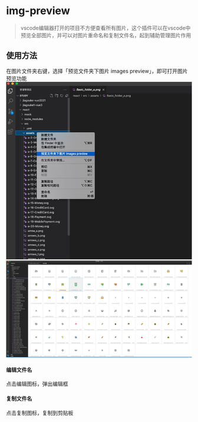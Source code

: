 # img-preview

> vscode编辑器打开的项目不方便查看所有图片，这个插件可以在vscode中预览全部图片，并可以对图片重命名和复制文件名，起到辅助管理图片作用

## 使用方法

在图片文件夹右键，选择「预览文件夹下图片 images preview」，即可打开图片预览功能
<img src="https://github.com/904790204/picture-preview/blob/main/img/b1.jpg?raw=true" alt="preview">
<img src="https://github.com/904790204/picture-preview/blob/main/img/b2.png?raw=true" alt="preview">

#### 编辑文件名
点击编辑图标，弹出编辑框

#### 复制文件名
点击复制图标，复制到剪贴板
